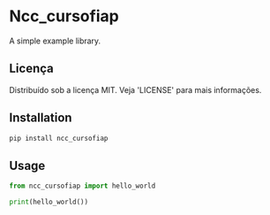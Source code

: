 # Ncc_cursofiap

A simple example library.

## Licença 
Distribuído sob a licença MIT. Veja 'LICENSE' para mais informações. 


## Installation

```sh
pip install ncc_cursofiap
```

## Usage

```python
from ncc_cursofiap import hello_world

print(hello_world())
```
